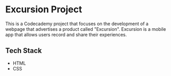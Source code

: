 # Excursion Project

This is a Codecademy project that focuses on the development of a webpage that advertises a product called "Excursion". Excursion is a mobile app that allows users record and share their experiences.

## Tech Stack
- HTML
- CSS
